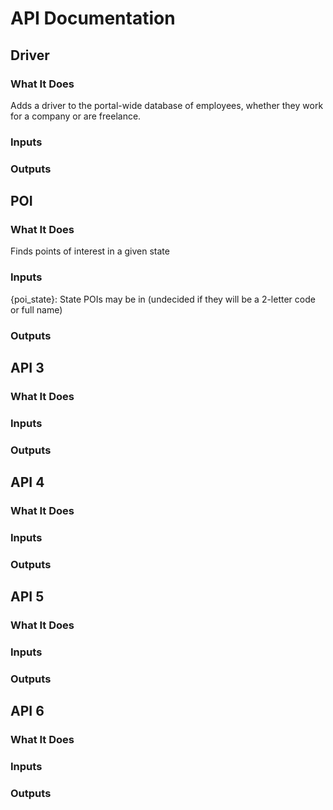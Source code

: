 # API Documentation

## Driver

### What It Does

Adds a driver to the portal-wide database of employees, whether they work for a company or are freelance.

### Inputs



### Outputs

## POI

### What It Does

Finds points of interest in a given state

### Inputs

{poi_state}: State POIs may be in (undecided if they will be a 2-letter code or full name)

### Outputs

## API 3

### What It Does

### Inputs

### Outputs

## API 4

### What It Does

### Inputs

### Outputs

## API 5

### What It Does

### Inputs

### Outputs

## API 6

### What It Does

### Inputs

### Outputs
